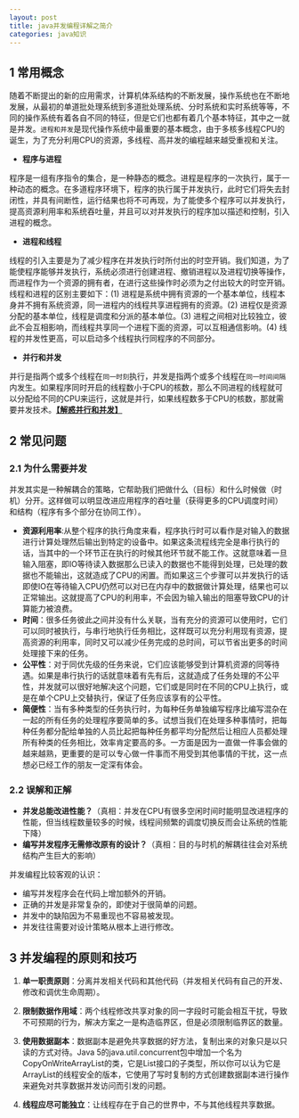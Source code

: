 ```yaml
---
layout: post
title: java并发编程详解之简介
categories: java知识
---
```

## 1 常用概念 ##

随着不断提出的新的应用需求，计算机体系结构的不断发展，操作系统也在不断地发展，从最初的单道批处理系统到多道批处理系统、分时系统和实时系统等等，不同的操作系统有着各自不同的特征，但是它们也都有着几个基本特征，其中之一就是并发。`进程和并发`是现代操作系统中最重要的基本概念，由于多核多线程CPU的诞生，为了充分利用CPU的资源，多线程、高并发的编程越来越受重视和关注。

- **程序与进程**

 程序是一组有序指令的集合，是一种静态的概念。进程是程序的一次执行，属于一种动态的概念。在多道程序环境下，程序的执行属于并发执行，此时它们将失去封闭性，并具有间断性，运行结果也将不可再现，为了能使多个程序可以并发执行，提高资源利用率和系统吞吐量，并且可以对并发执行的程序加以描述和控制，引入进程的概念。

- **进程和线程**

线程的引入主要是为了减少程序在并发执行时所付出的时空开销。我们知道，为了能使程序能够并发执行，系统必须进行创建进程、撤销进程以及进程切换等操作，而进程作为一个资源的拥有者，在进行这些操作时必须为之付出较大的时空开销。
线程和进程的区别主要如下：(1) 进程是系统中拥有资源的一个基本单位，线程本身并不拥有系统资源，同一进程内的线程共享进程拥有的资源。(2) 进程仅是资源分配的基本单位，线程是调度和分派的基本单位。(3) 进程之间相对比较独立，彼此不会互相影响，而线程共享同一个进程下面的资源，可以互相通信影响。(4) 线程的并发性更高，可以启动多个线程执行同程序的不同部分。

- **并行和并发**

并行是指两个或多个线程在`同一时刻`执行，并发是指两个或多个线程在`同一时间间隔`内发生。如果程序同时开启的线程数小于CPU的核数，那么不同进程的线程就可以分配给不同的CPU来运行，这就是并行，如果线程数多于CPU的核数，那就需要并发技术。[**【解惑并行和并发】**](https://laike9m.com/blog/huan-zai-yi-huo-bing-fa-he-bing-xing,61/ "并行和并发")

## 2 常见问题 ##

### 2.1 为什么需要并发 ###

并发其实是一种解耦合的策略，它帮助我们把做什么（目标）和什么时候做（时机）分开。这样做可以明显改进应用程序的吞吐量（获得更多的CPU调度时间）和结构（程序有多个部分在协同工作）。

- **资源利用率**:从整个程序的执行角度来看，程序执行时可以看作是对输入的数据进行计算处理然后输出到特定的设备中。如果这条流程线完全是串行执行的话，当其中的一个环节正在执行的时候其他环节就不能工作。这就意味着一旦输入阻塞，即IO等待读入数据那么已读入的数据也不能得到处理，已处理的数据也不能输出，这就造成了CPU的闲置。而如果这三个步骤可以并发执行的话即使IO在等待输入CPU仍然可以对已在内存中的数据做计算处理，结果也可以正常输出。这就提高了CPU的利用率，不会因为输入输出的阻塞导致CPU的计算能力被浪费。
- **时间**：很多任务彼此之间并没有什么关联，当有充分的资源可以使用时，它们可以同时被执行，与串行地执行任务相比，这样既可以充分利用现有资源，提高资源的利用率，同时又可以减少任务完成的总时间，可以节省出更多的时间处理接下来的任务。
- **公平性**：对于同优先级的任务来说，它们应该能够受到计算机资源的同等待遇。如果是串行执行的话就意味着有先有后，这就造成了任务处理的不公平性，并发就可以很好地解决这个问题，它们或是同时在不同的CPU上执行，或是在单个CPU上交替执行，保证了任务应该享有的公平性。
- **简便性**：当有多种类型的任务执行时，为每种任务单独编写程序比编写混杂在一起的所有任务的处理程序要简单的多。试想当我们在处理多种事情时，把每种任务都分配给单独的人员比起把每种任务都平均分配然后让相应人员都处理所有种类的任务相比，效率肯定要高的多。一方面是因为一直做一件事会做的越来越熟，更重要的是可以专心做一件事而不用受到其他事情的干扰，这一点想必已经工作的朋友一定深有体会。

### 2.2 误解和正解 ###

- **并发总能改进性能？**（真相：并发在CPU有很多空闲时间时能明显改进程序的性能，但当线程数量较多的时候，线程间频繁的调度切换反而会让系统的性能下降）
- **编写并发程序无需修改原有的设计？**（真相：目的与时机的解耦往往会对系统结构产生巨大的影响）

并发编程比较客观的认识：

- 编写并发程序会在代码上增加额外的开销。
- 正确的并发是非常复杂的，即使对于很简单的问题。
- 并发中的缺陷因为不易重现也不容易被发现。
- 并发往往需要对设计策略从根本上进行修改。

## 3 并发编程的原则和技巧 ##

1. **单一职责原则**：分离并发相关代码和其他代码（并发相关代码有自己的开发、修改和调优生命周期）。

2. **限制数据作用域**：两个线程修改共享对象的同一字段时可能会相互干扰，导致不可预期的行为，解决方案之一是构造临界区，但是必须限制临界区的数量。

3. **使用数据副本**：数据副本是避免共享数据的好方法，复制出来的对象只是以只读的方式对待。Java 5的java.util.concurrent包中增加一个名为CopyOnWriteArrayList的类，它是List接口的子类型，所以你可以认为它是ArrayList的线程安全的版本，它使用了写时复制的方式创建数据副本进行操作来避免对共享数据并发访问而引发的问题。

4. **线程应尽可能独立**：让线程存在于自己的世界中，不与其他线程共享数据。